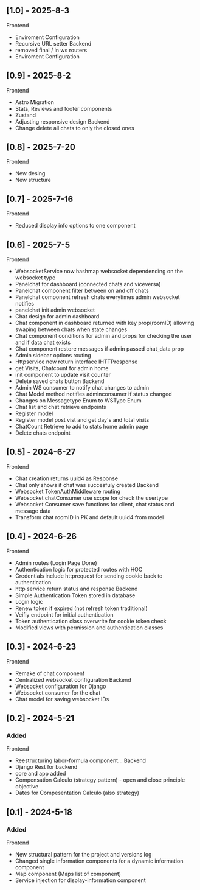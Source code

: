 ## [1.0] - 2025-8-3
Frontend
- Enviroment Configuration
- Recursive URL setter
Backend
- removed final / in ws routers
- Enviroment Configuration

## [0.9] - 2025-8-2
Frontend
- Astro Migration
- Stats, Reviews and footer components
- Zustand 
- Adjusting responsive design
Backend
- Change delete all chats to only the closed ones
## [0.8] - 2025-7-20
Frontend
- New desing
- New structure

## [0.7] - 2025-7-16
Frontend
- Reduced display info options to one component

## [0.6] - 2025-7-5
Frontend 
- WebsocketService now hashmap websocket dependending on the websocket type
- Panelchat for dashboard (connected chats and viceversa)
- Panelchat component filter between on and off chats 
- Panelchat component refresh chats everytimes admin websocket notifies
- panelchat init admin websocket
- Chat design for admin dashboard
- Chat component in dashboard returned with key prop(roomID) allowing swaping between chats when state changes  
- Chat component conditions for admin and props for checking the user and if data chat exists
- Chat component restore messages if admin passed chat_data prop
- Admin sidebar options routing
- Httpservice new return interface IHTTPresponse
- get Visits, Chatcount for admin home
- init component to update visit counter
- Delete saved chats button
Backend
- Admin WS consumer to notify chat changes to admin
- Chat Model method notifies adminconsumer if status changed
- Changes on Messagetype Enum to WSType Enum
- Chat list and chat retrieve endpoints
- Register model 
- Register model post vist and get day's and total visits 
- ChatCount Retrieve to add to stats home admin page
- Delete chats endpoint
## [0.5] - 2024-6-27
Frontend
- Chat creation returns uuid4 as Response 
- Chat only shows if chat was succesfuly created
Backend
- Websocket TokenAuthMiddleware routing 
- Websocket chatConsumer use scope for check the usertype 
- Websocket Consumer save functions for client, chat status and message data 
- Transform chat roomID in PK and default uuid4 from model

## [0.4] - 2024-6-26
Frontend
- Admin routes (Login Page Done)
- Authentication logic for protected routes with HOC 
- Credentials include httprequest for sending cookie back to authentication 
- http service return status and response 
Backend
- Simple Authentication Token stored in database 
- Login logic
- Renew token if expired (not refresh token traditional)
- Veifiy endpoint for initial authentication
- Token authentication class overwrite for cookie token check
- Modified views with permission and authentication classes

## [0.3] - 2024-6-23
Frontend
- Remake of chat component
- Centralized websocket configuration
Backend
- Websocket configuration for Django
- Websocket consumer for the chat
- Chat model for saving websocket IDs

## [0.2] - 2024-5-21
### Added
Frontend
- Reestructuring labor-formula component...
Backend
- Django Rest for backend
- core and app added
- Compensation Calculo (strategy pattern) - open and close principle objective
- Dates for Compesentation Calculo (also strategy)

## [0.1] - 2024-5-18
### Added
Frontend
- New structural pattern for the project and versions log 
- Changed single information components for a dynamic information component
- Map component (Maps list of component)
- Service injection for display-information component


